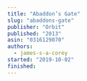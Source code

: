 ```yaml
---
title: "Abaddon’s Gate"
slug: "abaddons-gate"
publisher: "Orbit"
published: "2013"
asin: "0316129070"
authors:
  - james-s-a-corey
started: "2019-10-02"
finished:
---
```


